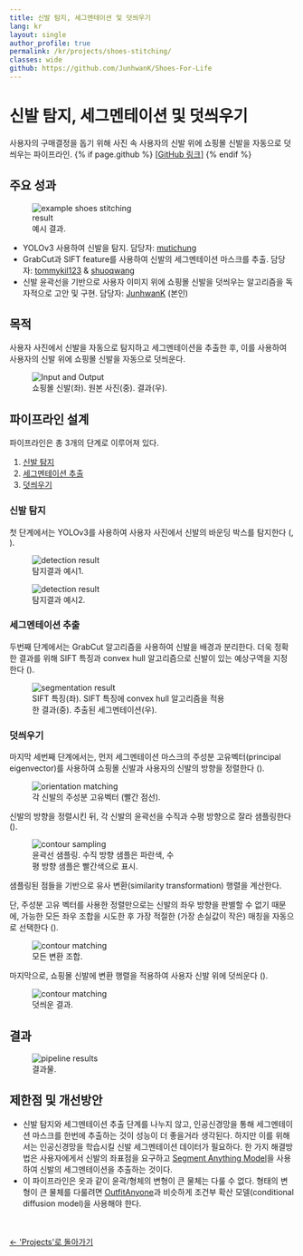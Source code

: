 ```yaml
---
title: 신발 탐지, 세그멘테이션 및 덧씌우기
lang: kr
layout: single
author_profile: true
permalink: /kr/projects/shoes-stitching/
classes: wide
github: https://github.com/JunhwanK/Shoes-For-Life
---
```


# 신발 탐지, 세그멘테이션 및 덧씌우기

사용자의 구매결정을 돕기 위해 사진 속 사용자의 신발 위에 쇼핑몰 신발을 자동으로 덧씌우는 파이프라인. {% if page.github %} <a href="{{ page.github }}">[GitHub 링크]</a> {% endif %}

## 주요 성과

<div class="side-by-side">
  <figure style="width: 40%" class="responsive-width">
    <img
      src="{{ site.url }}{{ site.baseurl }}/assets/images/shoes-stitching/thumbnail2.png"
      alt="example shoes stitching result">
    <figcaption>예시 결과.</figcaption>
  </figure>
  <ul>
    <li>YOLOv3 사용하여 신발을 탐지. 담당자: <a href="https://github.com/mutichung">mutichung</a></li>
    <li>GrabCut과 SIFT feature를 사용하여 신발의 세그멘테이션 마스크를 추출. 담당자: <a href="https://github.com/tommykil123">tommykil123</a> & <a href="https://github.com/shuoqwang">shuoqwang</a></li>
    <li>신발 윤곽선을 기반으로 사용자 이미지 위에 쇼핑몰 신발을 덧씌우는 알고리즘을 독자적으로 고안 및 구현. 담당자: <a href="https://github.com/JunhwanK">JunhwanK</a> (본인)</li>
  </ul>
</div>

## 목적

사용자 사진에서 신발을 자동으로 탐지하고 세그멘테이션을 추출한 후, 이를 사용하여 사용자의 신발 위에 쇼핑몰 신발을 자동으로 덧씌운다.

<div class="side-by-side">
  <figure style="width: 50%" class="responsive-width">
    <img
      src="{{ site.url }}{{ site.baseurl }}/assets/images/shoes-stitching/input-output.jpg"
      alt="Input and Output">
    <figcaption>쇼핑몰 신발(좌). 원본 사진(중). 결과(우).</figcaption>
  </figure>
</div>

## 파이프라인 설계

파이프라인은 총 3개의 단계로 이루어져 있다.

1. [신발 탐지](#신발-탐지)
2. [세그멘테이션 추출](#세그멘테이션-추출)
3. [덧씌우기](#덧씌우기)

### 신발 탐지

첫 단계에서는 YOLOv3를 사용하여 사용자 사진에서 신발의 바운딩 박스를 탐지한다 (<span data-figure-ref="detection1"></span>, <span data-figure-ref="detection2"></span>).

<div class="side-by-side">
  <figure style="width: 30%" class="responsive-width" id="detection1">
    <img
      src="{{ site.url }}{{ site.baseurl }}/assets/images/shoes-stitching/detection1.png"
      alt="detection result">
    <figcaption>탐지결과 예시1.</figcaption>
  </figure>
  <figure style="width: 30%" class="responsive-width" id="detection2">
    <img
      src="{{ site.url }}{{ site.baseurl }}/assets/images/shoes-stitching/detection2.png"
      alt="detection result">
    <figcaption>탐지결과 예시2.</figcaption>
  </figure>
</div>

### 세그멘테이션 추출

두번째 단계에서는 GrabCut 알고리즘을 사용하여 신발을 배경과 분리한다. 더욱 정확한 결과를 위해 SIFT 특징과 convex hull 알고리즘으로 신발이 있는 예상구역을 지정한다 (<span data-figure-ref="segmentation"></span>).

<div class="side-by-side">
  <figure style="width: 70%" class="responsive-width" id="segmentation">
    <img
      src="{{ site.url }}{{ site.baseurl }}/assets/images/shoes-stitching/segmentation.png"
      alt="segmentation result">
    <figcaption>SIFT 특징(좌). SIFT 특징에 convex hull 알고리즘을 적용한 결과(중). 추출된 세그멘테이션(우).</figcaption>
  </figure>
</div>

### 덧씌우기

마지막 세번째 단계에서는, 먼저 세그멘테이션 마스크의 주성분 고유벡터(principal eigenvector)를 사용하여 쇼핑몰 신발과 사용자의 신발의 방향을 정렬한다 (<span data-figure-ref="orientation-matching"></span>).

<div class="side-by-side">
  <figure style="width: 70%" class="responsive-width" id="orientation-matching">
    <img
      src="{{ site.url }}{{ site.baseurl }}/assets/images/shoes-stitching/orientation-matching.png"
      alt="orientation matching">
    <figcaption>각 신발의 주성분 고유벡터 (빨간 점선).</figcaption>
  </figure>
</div>

신발의 방향을 정렬시킨 뒤, 각 신발의 윤곽선을 수직과 수평 방향으로 잘라 샘플링한다 (<span data-figure-ref="contour-sampling"></span>).

<div class="side-by-side">
  <figure style="width: 50%" class="responsive-width" id="contour-sampling">
    <img
      src="{{ site.url }}{{ site.baseurl }}/assets/images/shoes-stitching/contour-sampling.png"
      alt="contour sampling">
    <figcaption>윤곽선 샘플링. 수직 방향 샘플은 파란색, 수평 방향 샘플은 빨간색으로 표시.</figcaption>
  </figure>
</div>

샘플링된 점들을 기반으로 유사 변환(similarity transformation) 행렬을 계산한다.

단, 주성분 고유 벡터를 사용한 정렬만으로는 신발의 좌우 방향을 판별할 수 없기 때문에, 가능한 모든 좌우 조합을 시도한 후 가장 적절한 (가장 손실값이 작은) 매칭을 자동으로 선택한다 (<span data-figure-ref="contour-matching"></span>).

<div class="side-by-side">
  <figure style="width: 70%" class="responsive-width" id="contour-matching">
    <img
      src="{{ site.url }}{{ site.baseurl }}/assets/images/shoes-stitching/contour-matching.png"
      alt="contour matching">
    <figcaption>모든 변환 조합.</figcaption>
  </figure>
</div>

마지막으로, 쇼핑몰 신발에 변환 행렬을 적용하여 사용자 신발 위에 덧씌운다 (<span data-figure-ref="stitching-result"></span>).

<div class="side-by-side">
  <figure style="width: 50%" class="responsive-width" id="stitching-result">
    <img
      src="{{ site.url }}{{ site.baseurl }}/assets/images/shoes-stitching/stitching-result.png"
      alt="contour matching">
    <figcaption>덧씌운 결과.</figcaption>
  </figure>
</div>

## 결과

<div class="side-by-side">
  <figure style="width: 100%" class="align-center">
    <img
      src="{{ site.url }}{{ site.baseurl }}/assets/images/shoes-stitching/results.jpg"
      alt="pipeline results">
    <figcaption>결과물.</figcaption>
  </figure>
</div>

## 제한점 및 개선방안

- 신발 탐지와 세그멘테이션 추출 단계를 나누지 않고, 인공신경망을 통해 세그멘테이션 마스크를 한번에 추출하는 것이 성능이 더 좋을거라 생각된다. 하지만 이를 위해서는 인공신경망을 학습시킬 신발 세그멘테이션 데이터가 필요하다. 한 가지 해결방법은 사용자에게서 신발의 좌표점을 요구하고 [Segment Anything Model](https://github.com/facebookresearch/sam2)을 사용하여 신발의 세그멘테이션을 추출하는 것이다.
- 이 파이프라인은 옷과 같이 윤곽/형체의 변형이 큰 물체는 다룰 수 없다. 형태의 변형이 큰 물체를 다룰려면 [OutfitAnyone](https://humanaigc.github.io/outfit-anyone/)과 비슷하게 조건부 확산 모델(conditional diffusion model)을 사용해야 한다.

<br><br>
<a href="{{ site.url }}{{ site.baseurl }}/kr/projects/">← 'Projects'로 돌아가기</a>

